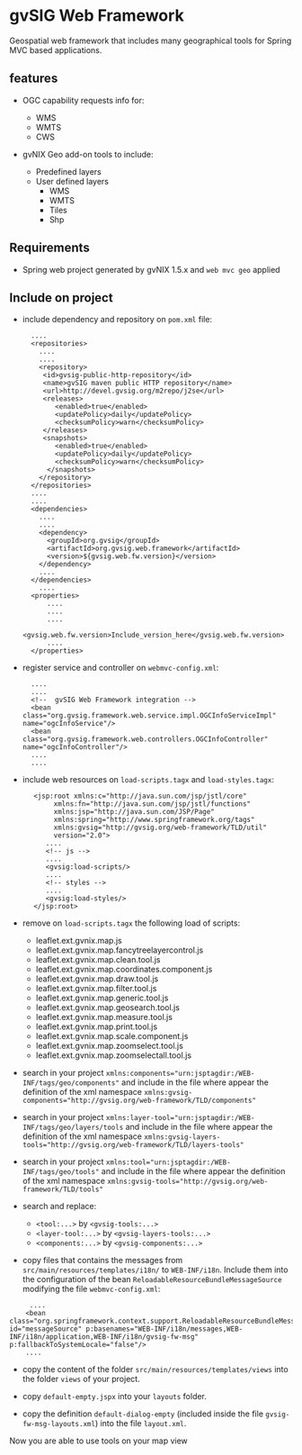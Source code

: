 # gvSIG Web Framework
Geospatial web framework that includes many geographical tools for Spring MVC based applications.

## features

- OGC capability requests info for:
  - WMS
  - WMTS
  - CWS

- gvNIX Geo add-on tools to include:

  - Predefined layers
  - User defined layers
    - WMS
    - WMTS
    - Tiles
    - Shp


## Requirements

- Spring web project generated by gvNIX 1.5.x and `web mvc geo` applied

## Include on project

- include dependency and repository on `pom.xml` file:

        ....
        <repositories>
          ....
          ....
          <repository>
           <id>gvsig-public-http-repository</id>
           <name>gvSIG maven public HTTP repository</name>
           <url>http://devel.gvsig.org/m2repo/j2se</url>
           <releases>
              <enabled>true</enabled>
              <updatePolicy>daily</updatePolicy>
              <checksumPolicy>warn</checksumPolicy>
           </releases>
           <snapshots>
              <enabled>true</enabled>
              <updatePolicy>daily</updatePolicy>
              <checksumPolicy>warn</checksumPolicy>
            </snapshots>
          </repository>
        </repositories>
        ....
        ....
        <dependencies>
          ....
          ....
          <dependency>
            <groupId>org.gvsig</groupId>
            <artifactId>org.gvsig.web.framework</artifactId>
            <version>${gvsig.web.fw.version}</version>
          </dependency>
          ....
        </dependencies>
          ....
        <properties>
            ....
            ....
            ....
            <gvsig.web.fw.version>Include_version_here</gvsig.web.fw.version>
            ....
        </properties>

- register service and controller on `webmvc-config.xml`:

        ....
        ....
        <!--  gvSIG Web Framework integration -->
        <bean class="org.gvsig.framework.web.service.impl.OGCInfoServiceImpl" name="ogcInfoService"/>
        <bean class="org.gvsig.framework.web.controllers.OGCInfoController" name="ogcInfoController"/>
        ....
        ....

- include web resources on `load-scripts.tagx` and `load-styles.tagx`:

```
      <jsp:root xmlns:c="http://java.sun.com/jsp/jstl/core"
           xmlns:fn="http://java.sun.com/jsp/jstl/functions"
           xmlns:jsp="http://java.sun.com/JSP/Page"
           xmlns:spring="http://www.springframework.org/tags"
           xmlns:gvsig="http://gvsig.org/web-framework/TLD/util"
           version="2.0">
         ....
         <!-- js -->
         ....
         <gvsig:load-scripts/>
         ....
         <!-- styles -->
         ....
         <gvsig:load-styles/>
      </jsp:root>
```

- remove on `load-scripts.tagx` the following load of scripts:
  * leaflet.ext.gvnix.map.js
  * leaflet.ext.gvnix.map.fancytreelayercontrol.js
  * leaflet.ext.gvnix.map.clean.tool.js
  * leaflet.ext.gvnix.map.coordinates.component.js
  * leaflet.ext.gvnix.map.draw.tool.js
  * leaflet.ext.gvnix.map.filter.tool.js
  * leaflet.ext.gvnix.map.generic.tool.js
  * leaflet.ext.gvnix.map.geosearch.tool.js
  * leaflet.ext.gvnix.map.measure.tool.js
  * leaflet.ext.gvnix.map.print.tool.js
  * leaflet.ext.gvnix.map.scale.component.js
  * leaflet.ext.gvnix.map.zoomselect.tool.js
  * leaflet.ext.gvnix.map.zoomselectall.tool.js

- search in your project ```xmlns:components="urn:jsptagdir:/WEB-INF/tags/geo/components"```
and include in the file where appear the definition of the xml namespace ```xmlns:gvsig-components="http://gvsig.org/web-framework/TLD/components"```

- search in your project ```xmlns:layer-tool="urn:jsptagdir:/WEB-INF/tags/geo/layers/tools```
 and include in the file where appear the definition of the xml namespace ```xmlns:gvsig-layers-tools="http://gvsig.org/web-framework/TLD/layers-tools"```

- search in your project ```xmlns:tool="urn:jsptagdir:/WEB-INF/tags/geo/tools"```
and include in the file where appear the definition of the xml namespace ```xmlns:gvsig-tools="http://gvsig.org/web-framework/TLD/tools"```

- search and replace:
  * ```<tool:...>``` by ```<gvsig-tools:...>```
  * ```<layer-tool:...>``` by ```<gvsig-layers-tools:...>```
  * ```<components:...>``` by ```<gvsig-components:...>```

- copy files that contains the messages from  `src/main/resources/templates/i18n/` to `WEB-INF/i18n`. Include them into the configuration of the bean `ReloadableResourceBundleMessageSource` modifying the file `webmvc-config.xml`:
```
     ....
    <bean class="org.springframework.context.support.ReloadableResourceBundleMessageSource" id="messageSource" p:basenames="WEB-INF/i18n/messages,WEB-INF/i18n/application,WEB-INF/i18n/gvsig-fw-msg" p:fallbackToSystemLocale="false"/>
    ....
```

- copy the content of the folder `src/main/resources/templates/views` into the folder `views` of your project.

- copy `default-empty.jspx` into your `layouts` folder.

- copy the definition `default-dialog-empty` (included inside the file `gvsig-fw-msg-layouts.xml`) into the file `layout.xml`.

Now you are able to use tools on your map view
